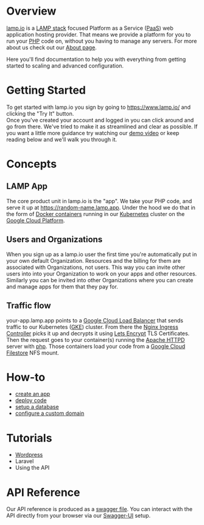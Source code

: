 # Overview

[lamp.io](https://www.lamp.io) is a [LAMP stack](https://en.wikipedia.org/wiki/LAMP_(software_bundle)) focused Platform as a Service
([PaaS](https://azure.microsoft.com/en-us/overview/what-is-paas/)) web application hosting provider. 
That means we provide a platform for you to run your [PHP](http://www.php.net/) code on, without you having to manage any servers.
For more about us check out our [About page](https://www.lamp.io/about).

Here you'll find documentation to help you with everything from getting started to scaling and advanced configuration.

# Getting Started

To get started with lamp.io you sign by going to https://www.lamp.io/ and clicking the "Try It" button.  
Once you've created your account and logged in you can click around and go from there. 
We've tried to make it as streamlined and clear as possible. 
If you want a little more guidance try watching our [demo video](https://www.youtube.com/watch?v=DY-oH7gQ2gQ) or keep reading below and
we'll walk you through it.

# Concepts

## LAMP App
The core product unit in lamp.io is the "app". 
We take your PHP code, and serve it up at https://random-name.lamp.app. 
Under the hood we do that in the form of [Docker containers](https://www.docker.com/resources/what-container) running in our 
[Kubernetes](https://kubernetes.io/) cluster on the [Google Cloud Platform](https://cloud.google.com/).

## Users and Organizations
When you sign up as a lamp.io user the first time you're automatically put in your own default Organization.
Resources and the billing for them are associated with Organizations, not users.
This way you can invite other users into into your Organization to work on your apps and other resources.
Similarly you can be invited into other Organizations where you can create and manage apps for them that they pay for.

## Traffic flow
your-app.lamp.app points to a [Google Cloud Load Balancer](https://cloud.google.com/load-balancing/) that sends traffic to our
Kubernetes ([GKE](https://cloud.google.com/kubernetes-engine/)) cluster. 
From there the [Nginx Ingress Controller](https://github.com/kubernetes/ingress-nginx) picks it up and decrypts it using 
[Lets Encrypt](https://letsencrypt.org/) TLS Certificates. 
Then the request goes to your container(s) running the [Apache HTTPD](https://httpd.apache.org/) server with 
[php](https://hub.docker.com/_/php/).
Those containers load your code from a [Google Cloud Filestore](https://cloud.google.com/filestore/) NFS mount.

# How-to
- [create an app](https://github.com/lamp-io/docs/blob/master/howto/create_an_app.md)
- [deploy code](https://github.com/lamp-io/docs/blob/master/howto/deploy_code.md)
- [setup a database](https://github.com/lamp-io/docs/blob/master/howto/setup_db.md)
- [configure a custom domain](https://github.com/lamp-io/docs/blob/master/howto/custom_domain.md)

# Tutorials
- [Wordpress](https://github.com/lamp-io/docs/blob/master/tutorials/wordpress.md)
- Laravel
- Using the API

# API Reference
Our API reference is produced as a [swagger file](https://api.lamp.io/static/swagger.json). 
You can interact with the API directly from your browser via our [Swagger-UI](https://www.lamp.io/api) setup.
